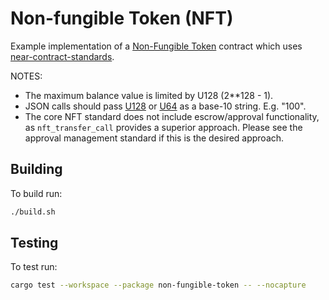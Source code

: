 Non-fungible Token (NFT)
===================

Example implementation of a [Non-Fungible Token] contract which uses [near-contract-standards].

  [Non-Fungible Token]: https://nomicon.io/Standards/NonFungibleToken
  [near-contract-standards]: https://github.com/near/near-sdk-rs/tree/master/near-contract-standards

NOTES:
 - The maximum balance value is limited by U128 (2**128 - 1).
 - JSON calls should pass [U128](https://docs.rs/near-sdk/latest/near_sdk/json_types/struct.U128.html) or [U64](https://docs.rs/near-sdk/latest/near_sdk/json_types/struct.U64.html) as a base-10 string. E.g. "100".
 - The core NFT standard does not include escrow/approval functionality, as `nft_transfer_call` provides a superior approach. Please see the approval management standard if this is the desired approach.

## Building
To build run:
```bash
./build.sh
```

## Testing
To test run:
```bash
cargo test --workspace --package non-fungible-token -- --nocapture
```
